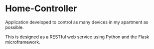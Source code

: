 # Home-Controller
Application developed to control as many devices in my apartment as possible.

This is designed as a RESTful web service using Python and the Flask microframework.
